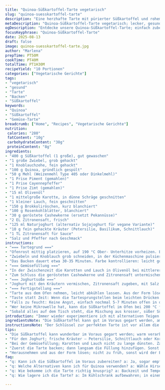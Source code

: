 ```yaml
---
title: "Quinoa-Süßkartoffel-Tarte vegetarisch"
slug: "quinoa-suesskartoffel-tarte"
description: "Eine herzhafte Tarte mit pürierter Süßkartoffel und rohem Quinoa als Basis. Dazu eine bunte Gemüsefüllung aus Karotten, Lauch, Brokkoli und Rosenkohl, gewürzt mit gerösteten Cashewkernen statt Pekannüssen für einen anderen Crunch. Abgerundet wird das Ganze mit einer Kräuter-Joghurt-Sauce, die Frische und Säure bringt. Ohne Eier, dafür mit Gewürzen wie Zimt, Cayenne und einer Prise Piment, die interessante Tiefe geben. Gelingt besonders gut, wenn man auf die Konsistenz der Tarte achtet und die Gemüsefüllung nicht zu wässrig wird."
metaDescription: "Quinoa-Süßkartoffel-Tarte vegetarisch; lecker, gesund und voller Aromen; ideal für jede Gelegenheit."
ogDescription: "Entdecke unsere Quinoa-Süßkartoffel-Tarte; einfach zubereitet und geschmacklich vielfältig; perfekt für Vegetarier und Genießer."
focusKeyphrase: "Quinoa-Süßkartoffel-Tarte"
date: 2025-08-13
draft: false
image: quinoa-suesskartoffel-tarte.jpg
author: "Marlena"
prepTime: PT50M
cookTime: PT40M
totalTime: PT1H30M
recipeYield: "10 Portionen"
categories: ["Vegetarische Gerichte"]
tags:
- "vegetarisch"
- "gesund"
- "Tarte"
- "Backen"
- "Süßkartoffel"
keywords:
- "Quinoa"
- "Süßkartoffel"
- "Gemüse-Tarte"
breadcrumb: ["Home", "Recipes", "Vegetarische Gerichte"]
nutrition: 
 calories: "280"
 fatContent: "10g"
 carbohydrateContent: "38g"
 proteinContent: "8g"
ingredients:
- "400 g Süßkartoffel (1 große), gut gewaschen"
- "1 große Zwiebel, grob gehackt"
- "1 Knoblauchzehe, fein gehackt"
- "100 g Quinoa, gründlich gespült"
- "50 g Mehl (Weizenmehl Type 405 oder Dinkelmehl)"
- "1 Prise Piment (gemahlen)"
- "1 Prise Cayennepfeffer"
- "1 Prise Zimt (gemahlen)"
- "15 ml Olivenöl"
- "1 mittelgroße Karotte, in dünne Schräge geschnitten"
- "1 kleiner Lauch, fein geschnitten"
- "150 g Brokkoliröschen, kurz blanchiert"
- "100 g Rosenkohlblätter, blanchiert"
- "30 g geröstete Cashewkerne (ersetzt Pekannüsse)"
- "2 EL Zitronensaft, frisch"
- "125 ml Naturjoghurt (alternativ Sojajoghurt für vegane Variante)"
- "10 g fein gehackte Kräuter (Petersilie, Basilikum, Schnittlauch)"
- "1 TL Zitronensaft für Sauce"
- "Salz und Pfeffer nach Geschmack"
instructions:
- "=== Tartegrund ==="
- "Ofenrost mittig platzieren, auf 190 °C Ober- Unterhitze vorheizen. Backform (23cm mit Hebeboden) gut mit Öl auspinseln. Die Süßkartoffel mehrmals mit einer Gabel punkten, dampft so gleichmäßig. 7-9 Minuten in der Mikrowelle, zwischendurch wenden. Die Schale blubbert, süßer Geruch steigt auf. 5 Minuten ruhen lassen. Kartoffel halbieren und das Fruchtfleisch mit einer Gabel grob zerdrücken. Dabei auf Konsistenz achten: Nicht zu feucht, am besten 200 ml resultieren. Wenn zu weich, kurz ohne Deckel bei niedriger Hitze in einem Topf trocknen lassen."
- "Zwiebeln und Knoblauch grob schneiden, in der Küchenmaschine pulsieren, nicht pulverisieren, sonst wird es matschig. Zur Süßkartoffelpampe geben, mixen bis homogen, aber noch leicht stückig. Quinoa, Mehl und Gewürze verbessern die Bindung. Mit Salz und Pfeffer abschmecken. Den Teig gleichmäßig in der Form verteilen, mit feuchten Fingern glatt streichen - sonst bleibt es kleben. Mit Pinsel leicht einölen, gibt besseren Farbton und verhindert Austrocknung."
- "Das Backen dauert etwa 30-35 Minuten. Farbe kontrollieren: leicht goldbraun, Oberfläche sollte sich fest anfühlen, nicht nachgeben. Wenn Softspot, braucht es mehr."
- "=== Gemüsefüllung ==="
- "In der Zwischenzeit die Karotten und Lauch in Olivenöl bei mittlerer Hitze in einer großen beschichteten Pfanne für 6 Minuten zugedeckt anschwitzen. Hört man ein sanftes Zischen, genau richtig. Dann den blanchierten Brokkoli und die Rosenkohlblätter dazugeben und weitere 3 Minuten mitdünsten. Vorsicht bei zu langem Erhitzen: Gemüse bleibt knackig, soll nicht matschig werden. Mit Salz, Pfeffer würzen."
- "Zum Schluss die gerösteten Cashewkerne und Zitronensaft untermischen. Das gibt einen leichten Crunch und frische Säure."
- "=== Joghurtsoße ==="
- "Joghurt mit den Kräutern vermischen, Zitronensaft zugeben, mit Salz und Pfeffer abschmecken. Für einen besonderen Twist kann frischer Meerrettich oder geriebene Zitronenschale untergerührt werden."
- "=== Fertigstellung ==="
- "Tarte aus dem Ofen nehmen, leicht abkühlen lassen. Aus der Form lösen und auf eine Servierplatte setzen. Die Sauce großzügig auf der Oberfläche verteilen und dann das Gemüse als Krone darauf geben. Nicht zu früh garnieren, sonst wird der Boden weich."
- "Taste statt Zeit: Wenn die Tartesprungstellen beim leichten Drücken zurückkommen, ist sie fertig. Geräusche beim Schneiden: sanft knusprig, aber nicht krümelig."
- "Falls zu feucht: Keine Angst, einfach nochmal 5-7 Minuten offen in den Ofen, damit überschüssige Feuchtigkeit entweicht."
- "Wer keine Mikrowelle hat, kann die Süßkartoffel im Ofen bei 200 °C für 35-40 Minuten backen, dann Haut entfernen und weiter wie beschrieben."
- "Sobald alles auf dem Tisch steht, die Mischung aus krosser, süßer Süßkartoffel und nussigem Quinoa, kombiniert mit würziger und erfrischender Füllung – macht Lust auf Mehr."
introduction: "Immer wieder experimentiere ich mit alternativen Teigen für herzhafte Tartes. Besonders die Kombination aus Süßkartoffel und Quinoa ist eine Entdeckung – sättigend, ohne dass es steif wird. Das Süßliche der Kartoffel plus der leicht nussige Geschmack des Quinoas lässt viel Raum für Gewürze und Gemüse. Das Rezept funktioniert – mit der richtigen Textur – mal locker, mal rustikal. Ich habe Pekannüsse gegen Cashewkerne ersetzt, da letztere weniger dominant sind, aber fein kross bleiben. So vermeidet man den typischen Nussgeschmack, der hier eher im Hintergrund sein soll. Der Lauch gibt eine milde Zwiebelschärfe, im Zusammenspiel mit dem Zimt und Cayenne wird es faszinierend vielschichtig. Das Dressing aus Joghurt und frischen Kräutern bringt Frische und rundet das Ganze ab."
ingredientsNote: "Die Süßkartoffel kann gut im Voraus gegart werden, am besten noch warm verarbeiten. Unbedingt auf die Konsistenz der Püree achten – wenn es zu viel Wasser enthält, wird die Tarte zu feucht und zerfällt. Statt Weizenmehl geht Dinkelmehl sehr gut, besonders wenn man Weizen vermeiden möchte. Quinoa gut abspülen, damit keine Bitterstoffe bleiben – das kann sonst den Geschmack stören. Frische Kräuter passen je nach Saison, Petersilie, Schnittlauch oder Korianderfunktionieren gleichermaßen. Wer Pekannüsse nicht zur Hand hat, kann geröstete Mandeln oder Cashews nehmen, letzteres schont den Geschmack und ist leichter zu vertragen. Bei der Joghurt-Sauce ist Naturjoghurt unentbehrlich, wenn vegan gewünscht, nimmt man entsprechende pflanzliche Alternativen ohne Zusatzstoffe. Zitronensaft wirkt als natürlicher Konservierer und hebt die Aromen hervor."
instructionsNote: "Der Schlüssel zur perfekten Tarte ist vor allem die richtige Temperatur und Zeit beim Backen. Nicht einfach die Uhr stellen, sondern auf Farbe und Haptik achten – die Oberfläche sollte fest werden, aber nicht zu dunkel. Die Mikrowelle zur Vorbereitung der Süßkartoffel spart Zeit, sorgt aber für ein gleichmäßiges Garen. Im Ofen geht es langsamer, der Geschmack wird intensiver. Die Gemüsefüllung wird erst am Ende der Garzeit zugegeben, damit sie Wärme erhält, aber frisch und knackig bleibt. Beim Rühren der Füllung unbedingt auf ein ausgewogenes Verhältnis von Öl und Zitronensaft achten, sonst kann die Sauce zu fettig oder zu sauer wirken. Die Kräutersauce sollte frisch sein, sie darf nicht im Voraus liegen, da sich sonst die Aromen verändern. Herausheben möchte ich die sensorische Wahrnehmung – riecht die Süßkartoffel süß und erdig, fühlt sich deine Tarte an wie fest, aber nicht hart, und die Füllung knackig, dann hast du alles richtig gemacht."
tips:
- "Die Süßkartoffel kann wunderbar im Voraus gegart werden; warm verarbeiten bringt besten Geschmack. Auf die Konsistenz achten; zu viel Wasser macht die Tarte feucht. Dinkelmehl ist gute Alternative; manchmal besser verträglich. Quinoa gut abspülen; Bitterstoffe können den Geschmack stören."
- "Für den Joghurt; frische Kräuter – Petersilie, Schnittlauch oder Koriander; je nach Saison. Diese verleihen Frische. Zitronensaft ist wichtig; er hebt die Aromen und wirkt als natürlicher Konservierer. Zu viel Zitronensaft macht die Sauce sauer, also vorsichtig damit umgehen."
- "Bei der Gemüsefüllung; Karotten und Lauch nicht zu lange dünsten. Zart bleibt knackig, aber nicht matschig. Cashewkerne bringen Crunch; Pekannüsse können durch Mandeln ersetzt werden, das schont den Geschmack. Die Kombination von Gewürzen; Cayenne und Zimt; bringt das Aroma gut zur Geltung."
- "Zuerst die Tarte backen; dann langsam die Füllung hinzufügen. Sonst wird das Gemüse matschig. Für perfekte Textur; Temperatur und Backzeit genau beobachten. Die Oberfläche soll fest, aber nicht braun werden. Bei zu viel Feuchtigkeit; einfach weitere Minuten im Ofen lassen. Erfahrung hilft hier sehr."
- "Herausnehmen und aus der Form lösen; nicht zu früh, sonst wird der Boden weich. Die Sauce erst beim Servieren daraufgeben. Aroma der Süßkartoffel; süß und erdig, das ist wichtig. Wenn die Tarte beim Drücken zurückspringt; ist sie genau richtig. Geräusche beim Schneiden; knusprig aber nicht krümelig."
faq:
- "q: Kann ich die Süßkartoffel im Voraus zubereiten? a: Ja, sogar empfehlenswert. Am besten warm verarbeiten; die Konsistenz muss gut sein. Zu viel Wasser? Tarte kann zerfallen."
- "q: Welche Alternativen kann ich für Quinoa verwenden? a: Wähle Hirse oder Buchweizen; sie sind ähnlich nussig. Aber Quinoa ist besonders leicht. Geschmack kann variieren bei Substitution."
- "q: Wie bekomme ich die Tarte richtig knusprig? a: Backzeit und Temperatur sind entscheidend. Wenn zu viel Feuchtigkeit da ist, weitere Minuten im Ofen lassen. Achte auf die Textur."
- "q: Wie lagere ich die Tarte? a: Im Kühlschrank aufbewahren; in einem luftdichten Behälter. Einfrieren geht auch. Vor dem Servieren wieder aufwärmen; aber nicht zu lange, sonst wird sie trocken."

---
```

